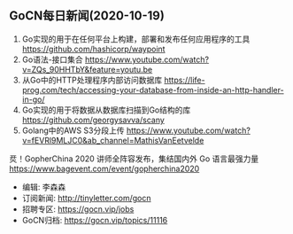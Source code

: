 ## GoCN每日新闻(2020-10-19)

1. Go实现的用于在任何平台上构建，部署和发布任何应用程序的工具 https://github.com/hashicorp/waypoint
2. Go语法-接口集合 https://www.youtube.com/watch?v=ZQs_90HHTbY&feature=youtu.be
3. 从Go中的HTTP处理程序内部访问数据库 https://life-prog.com/tech/accessing-your-database-from-inside-an-http-handler-in-go/
4. Go实现的用于将数据从数据库扫描到Go结构的库 https://github.com/georgysavva/scany
5. Golang中的AWS S3分段上传 https://www.youtube.com/watch?v=fEVRl9MLJC0&ab_channel=MathisVanEetvelde

烎！GopherChina 2020 讲师全阵容发布，集结国内外 Go 语言最强力量 https://www.bagevent.com/event/gopherchina2020

* 编辑: 李森森
* 订阅新闻: http://tinyletter.com/gocn
* 招聘专区: https://gocn.vip/jobs
* GoCN归档: https://gocn.vip/topics/11116
